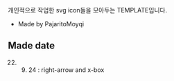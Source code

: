 개인적으로 작업한 svg icon들을 모아두는 TEMPLATE입니다.

- Made by PajaritoMoyqi

## Made date

22. 9. 24 : right-arrow and x-box